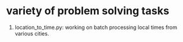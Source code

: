 # variety of problem solving tasks
1) location_to_time.py: working on batch processing local times from various cities. 

